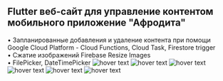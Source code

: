 <h2>Flutter веб-сайт для управление контентом мобильного приложение "Афродита"</h3>
&#8226; Запланированные добавления и удаление контента при помощи Google Cloud Platform - Cloud Functions, Cloud Task, Firestore trigger<br>
&#8226; Сжатие изображений Firebase Resize Images<br>
&#8226; FilePicker, DateTimePicker


<img src="https://firebasestorage.googleapis.com/v0/b/farstep-art.appspot.com/o/images%2Fresized%2Fresized%2F%D0%A1%D0%BD%D0%B8%D0%BC%D0%BE%D0%BA%20%D1%8D%D0%BA%D1%80%D0%B0%D0%BD%D0%B0%202021-05-05%20%D0%B2%2016.10.07.png?alt=media&token=ee189eb8-a001-43f6-8879-59c383f11e48" title="hover text">
<img src="https://firebasestorage.googleapis.com/v0/b/farstep-art.appspot.com/o/images%2Fresized%2Fresized%2F%D0%A1%D0%BD%D0%B8%D0%BC%D0%BE%D0%BA%20%D1%8D%D0%BA%D1%80%D0%B0%D0%BD%D0%B0%202021-05-05%20%D0%B2%2016.10.12.png?alt=media&token=a81ea138-cbe9-471c-9add-021e261beb59" title="hover text">
<img src="https://firebasestorage.googleapis.com/v0/b/farstep-art.appspot.com/o/images%2Fresized%2Fresized%2F%D0%A1%D0%BD%D0%B8%D0%BC%D0%BE%D0%BA%20%D1%8D%D0%BA%D1%80%D0%B0%D0%BD%D0%B0%202021-05-05%20%D0%B2%2016.10.20.png?alt=media&token=85dd4012-688f-4018-b75e-1d96963b5245" title="hover text">
<img src="https://firebasestorage.googleapis.com/v0/b/farstep-art.appspot.com/o/images%2Fresized%2Fresized%2F%D0%A1%D0%BD%D0%B8%D0%BC%D0%BE%D0%BA%20%D1%8D%D0%BA%D1%80%D0%B0%D0%BD%D0%B0%202021-05-05%20%D0%B2%2016.10.26.png?alt=media&token=53bf264e-91f4-4122-9ab8-989252c425fb" title="hover text">
<img src="https://firebasestorage.googleapis.com/v0/b/farstep-art.appspot.com/o/images%2Fresized%2Fresized%2F%D0%A1%D0%BD%D0%B8%D0%BC%D0%BE%D0%BA%20%D1%8D%D0%BA%D1%80%D0%B0%D0%BD%D0%B0%202021-05-05%20%D0%B2%2016.10.32.png?alt=media&token=87654710-3c0d-4dcd-8118-8080b9e31ea4" title="hover text">
<img src="https://firebasestorage.googleapis.com/v0/b/farstep-art.appspot.com/o/images%2Fresized%2Fresized%2F%D0%A1%D0%BD%D0%B8%D0%BC%D0%BE%D0%BA%20%D1%8D%D0%BA%D1%80%D0%B0%D0%BD%D0%B0%202021-05-05%20%D0%B2%2016.10.48.png?alt=media&token=01c00760-5731-4879-a43a-c37f89959c89" title="hover text">
